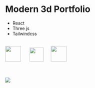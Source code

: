 # Modern 3d Portfolio

* React
* Three js
* Tailwindcss   

<br />
<img src="https://i.postimg.cc/7LR71cSh/react.png" width="50px"> &nbsp;&nbsp;&nbsp;&nbsp;&nbsp; <img src="https://i.postimg.cc/GhbBDr6z/threejs.png" width="45px">&nbsp;&nbsp;&nbsp;&nbsp;&nbsp; <img src="https://i.postimg.cc/3NTknHN8/tailwind.png" width="50px">
<br />
<br />
<br />

![](https://i.postimg.cc/pTq6WPjr/card.png)
